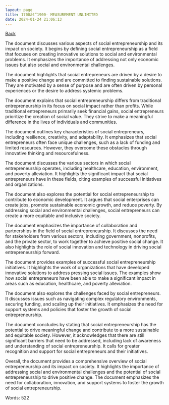```yaml
---
layout: page
title: 1700â€“1900- MEASUREMENT UNLIMITED
date: 2024-01-24 21:06:13
---
```


[Back](./)


The document discusses various aspects of social entrepreneurship and its impact on society. It begins by defining social entrepreneurship as a field that focuses on creating innovative solutions to social and environmental problems. It emphasizes the importance of addressing not only economic issues but also social and environmental challenges.

The document highlights that social entrepreneurs are driven by a desire to make a positive change and are committed to finding sustainable solutions. They are motivated by a sense of purpose and are often driven by personal experiences or the desire to address systemic problems.

The document explains that social entrepreneurship differs from traditional entrepreneurship in its focus on social impact rather than profits. While traditional entrepreneurs primarily seek financial gains, social entrepreneurs prioritize the creation of social value. They strive to make a meaningful difference in the lives of individuals and communities.

The document outlines key characteristics of social entrepreneurs, including resilience, creativity, and adaptability. It emphasizes that social entrepreneurs often face unique challenges, such as a lack of funding and limited resources. However, they overcome these obstacles through innovative thinking and resourcefulness.

The document discusses the various sectors in which social entrepreneurship operates, including healthcare, education, environment, and poverty alleviation. It highlights the significant impact that social entrepreneurs have in these fields, citing examples of successful initiatives and organizations.

The document also explores the potential for social entrepreneurship to contribute to economic development. It argues that social enterprises can create jobs, promote sustainable economic growth, and reduce poverty. By addressing social and environmental challenges, social entrepreneurs can create a more equitable and inclusive society.

The document emphasizes the importance of collaboration and partnerships in the field of social entrepreneurship. It discusses the need for stakeholders from various sectors, including government, nonprofits, and the private sector, to work together to achieve positive social change. It also highlights the role of social innovation and technology in driving social entrepreneurship forward.

The document provides examples of successful social entrepreneurship initiatives. It highlights the work of organizations that have developed innovative solutions to address pressing social issues. The examples show how social entrepreneurs have been able to make a significant impact in areas such as education, healthcare, and poverty alleviation.

The document also explores the challenges faced by social entrepreneurs. It discusses issues such as navigating complex regulatory environments, securing funding, and scaling up their initiatives. It emphasizes the need for support systems and policies that foster the growth of social entrepreneurship.

The document concludes by stating that social entrepreneurship has the potential to drive meaningful change and contribute to a more sustainable and equitable society. However, it acknowledges that there are still significant barriers that need to be addressed, including lack of awareness and understanding of social entrepreneurship. It calls for greater recognition and support for social entrepreneurs and their initiatives.

Overall, the document provides a comprehensive overview of social entrepreneurship and its impact on society. It highlights the importance of addressing social and environmental challenges and the potential of social entrepreneurship to drive positive change. The document emphasizes the need for collaboration, innovation, and support systems to foster the growth of social entrepreneurship.

Words: 522